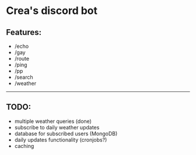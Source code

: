 # Crea's discord bot

## Features:
- /echo
- /gay
- /route
- /ping
- /pp
- /search
- /weather

---

## TODO:
- multiple weather queries (done)
- subscribe to daily weather updates
- database for subscribed users (MongoDB)
- daily updates functionality (cronjobs?)
- caching
